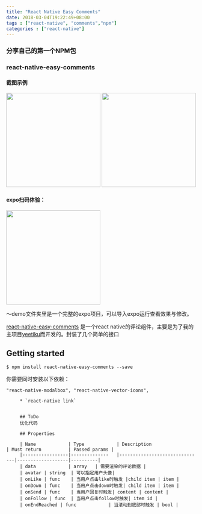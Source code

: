 ```yaml
---
title: "React Native Easy Comments"
date: 2018-03-04T19:22:49+08:00
tags : ["react-native", "comments","npm"]
categories : ["react-native"]
---
```



### 分享自己的第一个NPM包

### react-native-easy-comments 

#### 截图示例
<img src="https://wx3.sinaimg.cn/mw690/6547935dgy1fp0fr9cnmij20u01hcgs1.jpg" width=250/>      <img src="https://wx1.sinaimg.cn/mw690/6547935dgy1fp0fr96uxcj20u01hcn27.jpg" width=250/>

#### expo扫码体验：
<img src="https://wx1.sinaimg.cn/mw690/6547935dgy1fp0fx9cnauj20dj0imdgf.jpg" width=250 />

～demo文件夹里是一个完整的expo项目，可以导入expo运行查看效果与修改。

[react-native-easy-comments](https://github.com/yeelone/react-native-easy-comments) 是一个react native的评论组件，主要是为了我的主项目[yeetiku](https://github.com/yeelone/yeetiku-mobile-rn)而开发的。封装了几个简单的接口

## Getting started
`$ npm install react-native-easy-comments --save`

你需要同时安装以下依赖：

`
     "react-native-modalbox",
         "react-native-vector-icons",
         `

         * `react-native link`


         ## ToDo
         优化代码

         ## Properties

         | Name            | Type            | Description                  | Must return          | Passed params |
         |-----------------|--------------   |-------------------------------|-------------------|----------|
         | data            | array   | 需要渲染的评论数据 |
         | avatar | string  | 可以指定用户头像|
         | onLike | func    | 当用户点击like时触发 |child item | item |
         | onDown | func    | 当用户点击down时触发| child item | item |
         | onSend | func    | 当用户回复时触发| content | content |
         | onFollow | func  | 当用户点击follow时触发| item id |
         | onEndReached | func            | 当滚动到底部时触发 | bool |

